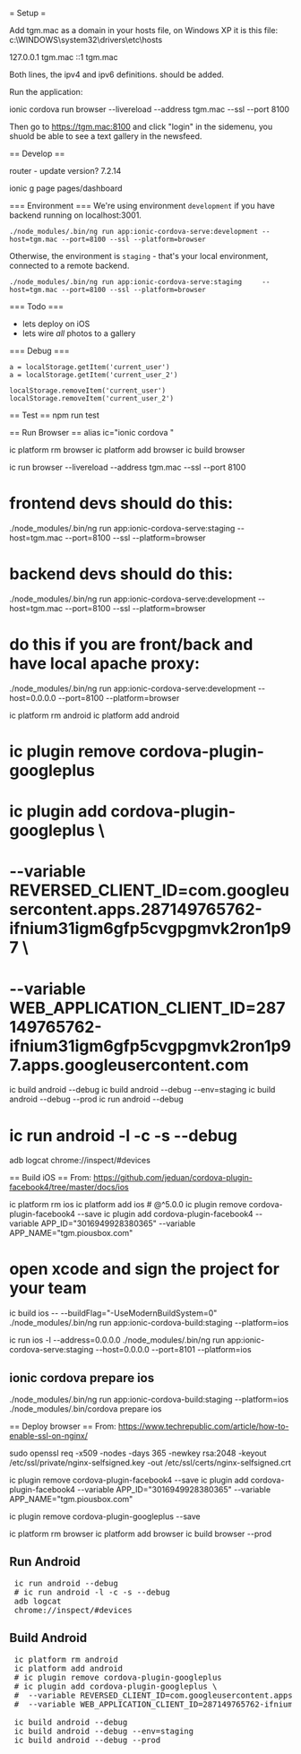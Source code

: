 
= Setup =

Add tgm.mac as a domain in your hosts file, on Windows XP it is this file: c:\WINDOWS\system32\drivers\etc\hosts

 127.0.0.1 tgm.mac
 ::1 tgm.mac

Both lines, the ipv4 and ipv6 definitions. should be added.

Run the application:

 ionic cordova run browser --livereload --address tgm.mac --ssl --port 8100

Then go to https://tgm.mac:8100 and click "login" in the sidemenu, you shuold be able to see a text gallery in the newsfeed.

== Develop ==

 router - update version? 7.2.14

 ionic g page pages/dashboard

=== Environment ===
We're using environment `development` if you have backend running on localhost:3001.

```
./node_modules/.bin/ng run app:ionic-cordova-serve:development --host=tgm.mac --port=8100 --ssl --platform=browser
```

Otherwise, the environment is `staging` - that's your local environment, connected to a remote backend.

```
./node_modules/.bin/ng run app:ionic-cordova-serve:staging     --host=tgm.mac --port=8100 --ssl --platform=browser
```

=== Todo ===

* lets deploy on iOS
* lets wire *all* photos to a gallery

=== Debug ===
```
a = localStorage.getItem('current_user')
a = localStorage.getItem('current_user_2')

localStorage.removeItem('current_user')
localStorage.removeItem('current_user_2')
```

== Test ==
 npm run test
 
== Run Browser ==
 alias ic="ionic cordova "

 ic platform rm browser
 ic platform add browser
 ic build browser

 ic run browser --livereload --address tgm.mac --ssl --port 8100
 # frontend devs should do this:
 ./node_modules/.bin/ng run app:ionic-cordova-serve:staging     --host=tgm.mac --port=8100 --ssl --platform=browser
 # backend devs should do this:
 ./node_modules/.bin/ng run app:ionic-cordova-serve:development --host=tgm.mac --port=8100 --ssl --platform=browser
 # do this if you are front/back and have local apache proxy:
 ./node_modules/.bin/ng run app:ionic-cordova-serve:development --host=0.0.0.0 --port=8100 --platform=browser

 ic platform rm android
 ic platform add android
 # ic plugin remove cordova-plugin-googleplus
 # ic plugin add cordova-plugin-googleplus \
 #  --variable REVERSED_CLIENT_ID=com.googleusercontent.apps.287149765762-ifnium31igm6gfp5cvgpgmvk2ron1p97 \
 #  --variable WEB_APPLICATION_CLIENT_ID=287149765762-ifnium31igm6gfp5cvgpgmvk2ron1p97.apps.googleusercontent.com
 ic build android --debug
 ic build android --debug --env=staging
 ic build android --debug --prod
 ic run android --debug
 # ic run android -l -c -s --debug
 adb logcat
 chrome://inspect/#devices
 
== Build iOS ==
From: https://github.com/jeduan/cordova-plugin-facebook4/tree/master/docs/ios

 ic platform rm ios
 ic platform add ios # @^5.0.0
 ic plugin remove cordova-plugin-facebook4 --save
 ic plugin add cordova-plugin-facebook4 --variable APP_ID="3016949928380365" --variable APP_NAME="tgm.piousbox.com"
 # open xcode and sign the project for your team
 ic build ios -- --buildFlag="-UseModernBuildSystem=0"
 ./node_modules/.bin/ng run app:ionic-cordova-build:staging --platform=ios

 ic run ios -l --address=0.0.0.0
 ./node_modules/.bin/ng run app:ionic-cordova-serve:staging --host=0.0.0.0 --port=8101 --platform=ios

 ## ionic cordova prepare ios
 ./node_modules/.bin/ng run app:ionic-cordova-build:staging --platform=ios
 ./node_modules/.bin/cordova prepare ios

== Deploy browser ==
From: https://www.techrepublic.com/article/how-to-enable-ssl-on-nginx/

 sudo openssl req -x509 -nodes -days 365 -newkey rsa:2048 -keyout /etc/ssl/private/nginx-selfsigned.key -out /etc/ssl/certs/nginx-selfsigned.crt
 
 ic plugin remove cordova-plugin-facebook4 --save
 ic plugin add cordova-plugin-facebook4 --variable APP_ID="3016949928380365" --variable APP_NAME="tgm.piousbox.com"

 ic plugin remove cordova-plugin-googleplus --save

 ic platform rm browser 
 ic platform add browser
 ic build browser --prod

## Run Android
<pre>
 ic run android --debug
 # ic run android -l -c -s --debug
 adb logcat
 chrome://inspect/#devices
</pre>

## Build Android

<pre>
 ic platform rm android
 ic platform add android
 # ic plugin remove cordova-plugin-googleplus
 # ic plugin add cordova-plugin-googleplus \
 #  --variable REVERSED_CLIENT_ID=com.googleusercontent.apps.287149765762-ifnium31igm6gfp5cvgpgmvk2ron1p97 \
 #  --variable WEB_APPLICATION_CLIENT_ID=287149765762-ifnium31igm6gfp5cvgpgmvk2ron1p97.apps.googleusercontent.com

 ic build android --debug
 ic build android --debug --env=staging
 ic build android --debug --prod
</pre>





